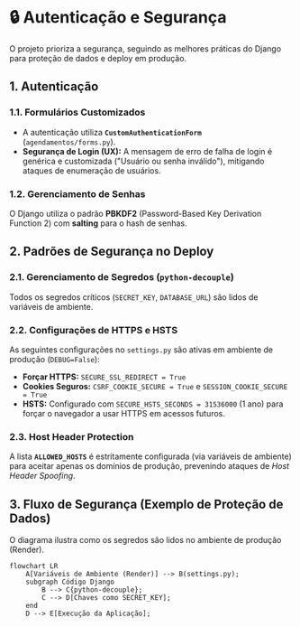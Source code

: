 # 🔒 Autenticação e Segurança

O projeto prioriza a segurança, seguindo as melhores práticas do Django para proteção de dados e deploy em produção.

## 1. Autenticação

### 1.1. Formulários Customizados

* A autenticação utiliza **`CustomAuthenticationForm`** (`agendamentos/forms.py`).
* **Segurança de Login (UX):** A mensagem de erro de falha de login é genérica e customizada ("Usuário ou senha inválido"), mitigando ataques de enumeração de usuários.

### 1.2. Gerenciamento de Senhas
O Django utiliza o padrão **PBKDF2** (Password-Based Key Derivation Function 2) com **salting** para o hash de senhas.

## 2. Padrões de Segurança no Deploy

### 2.1. Gerenciamento de Segredos (`python-decouple`)

Todos os segredos críticos (`SECRET_KEY`, `DATABASE_URL`) são lidos de variáveis de ambiente.

### 2.2. Configurações de HTTPS e HSTS

As seguintes configurações no `settings.py` são ativas em ambiente de produção (`DEBUG=False`):

* **Forçar HTTPS:** `SECURE_SSL_REDIRECT = True`
* **Cookies Seguros:** `CSRF_COOKIE_SECURE = True` e `SESSION_COOKIE_SECURE = True`
* **HSTS:** Configurado com `SECURE_HSTS_SECONDS = 31536000` (1 ano) para forçar o navegador a usar HTTPS em acessos futuros.

### 2.3. Host Header Protection

A lista **`ALLOWED_HOSTS`** é estritamente configurada (via variáveis de ambiente) para aceitar apenas os domínios de produção, prevenindo ataques de *Host Header Spoofing*.

## 3. Fluxo de Segurança (Exemplo de Proteção de Dados)

O diagrama ilustra como os segredos são lidos no ambiente de produção (Render).

```mermaid
flowchart LR
    A[Variáveis de Ambiente (Render)] --> B(settings.py);
    subgraph Código Django
        B --> C{python-decouple};
        C --> D[Chaves como SECRET_KEY];
    end
    D --> E[Execução da Aplicação];